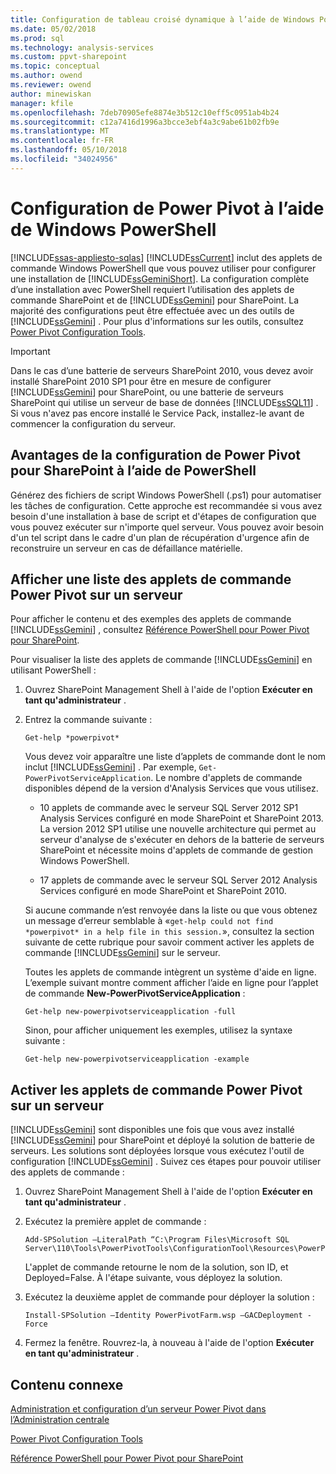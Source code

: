 ```yaml
---
title: Configuration de tableau croisé dynamique à l’aide de Windows PowerShell de l’alimentation | Documents Microsoft
ms.date: 05/02/2018
ms.prod: sql
ms.technology: analysis-services
ms.custom: ppvt-sharepoint
ms.topic: conceptual
ms.author: owend
ms.reviewer: owend
author: minewiskan
manager: kfile
ms.openlocfilehash: 7deb70905efe8874e3b512c10eff5c0951ab4b24
ms.sourcegitcommit: c12a7416d1996a3bcce3ebf4a3c9abe61b02fb9e
ms.translationtype: MT
ms.contentlocale: fr-FR
ms.lasthandoff: 05/10/2018
ms.locfileid: "34024956"
---
```

# <a name="power-pivot-configuration-using-windows-powershell"></a>Configuration de Power Pivot à l’aide de Windows PowerShell
[!INCLUDE[ssas-appliesto-sqlas](../../includes/ssas-appliesto-sqlas.md)]
  [!INCLUDE[ssCurrent](../../includes/sscurrent-md.md)] inclut des applets de commande Windows PowerShell que vous pouvez utiliser pour configurer une installation de [!INCLUDE[ssGeminiShort](../../includes/ssgeminishort-md.md)]. La configuration complète d’une installation avec PowerShell requiert l’utilisation des applets de commande SharePoint et de [!INCLUDE[ssGemini](../../includes/ssgemini-md.md)] pour SharePoint. La majorité des configurations peut être effectuée avec un des outils de [!INCLUDE[ssGemini](../../includes/ssgemini-md.md)] . Pour plus d'informations sur les outils, consultez [Power Pivot Configuration Tools](../../analysis-services/power-pivot-sharepoint/power-pivot-configuration-tools.md).  
  
> [!IMPORTANT]  
>  Dans le cas d’une batterie de serveurs SharePoint 2010, vous devez avoir installé SharePoint 2010 SP1 pour être en mesure de configurer [!INCLUDE[ssGemini](../../includes/ssgemini-md.md)] pour SharePoint, ou une batterie de serveurs SharePoint qui utilise un serveur de base de données [!INCLUDE[ssSQL11](../../includes/sssql11-md.md)] . Si vous n'avez pas encore installé le Service Pack, installez-le avant de commencer la configuration du serveur.  
  
## <a name="benefits-of-configuring-power-pivot-for-sharepoint-using-powershell"></a>Avantages de la configuration de Power Pivot pour SharePoint à l’aide de PowerShell  
 Générez des fichiers de script Windows PowerShell (.ps1) pour automatiser les tâches de configuration. Cette approche est recommandée si vous avez besoin d'une installation à base de script et d'étapes de configuration que vous pouvez exécuter sur n'importe quel serveur. Vous pouvez avoir besoin d'un tel script dans le cadre d'un plan de récupération d'urgence afin de reconstruire un serveur en cas de défaillance matérielle.  
  
## <a name="view-a-list-of-the-power-pivot-cmdlets-on-a-server"></a>Afficher une liste des applets de commande Power Pivot sur un serveur  
 Pour afficher le contenu et des exemples des applets de commande [!INCLUDE[ssGemini](../../includes/ssgemini-md.md)] , consultez [Référence PowerShell pour Power Pivot pour SharePoint](../../analysis-services/powershell/powershell-reference-for-power-pivot-for-sharepoint.md).  
  
 Pour visualiser la liste des applets de commande [!INCLUDE[ssGemini](../../includes/ssgemini-md.md)] en utilisant PowerShell :  
  
1.  Ouvrez SharePoint Management Shell à l'aide de l'option **Exécuter en tant qu'administrateur** .  
  
2.  Entrez la commande suivante :  
  
    ```  
    Get-help *powerpivot*  
    ```  
  
     Vous devez voir apparaître une liste d’applets de commande dont le nom inclut [!INCLUDE[ssGemini](../../includes/ssgemini-md.md)] . Par exemple, `Get-PowerPivotServiceApplication`. Le nombre d'applets de commande disponibles dépend de la version d'Analysis Services que vous utilisez.  
  
    -   10 applets de commande avec le serveur SQL Server 2012 SP1 Analysis Services configuré en mode SharePoint et SharePoint 2013. La version 2012 SP1 utilise une nouvelle architecture qui permet au serveur d'analyse de s'exécuter en dehors de la batterie de serveurs SharePoint et nécessite moins d'applets de commande de gestion Windows PowerShell.  
  
    -   17 applets de commande avec le serveur SQL Server 2012 Analysis Services configuré en mode SharePoint et SharePoint 2010.  
  
     Si aucune commande n’est renvoyée dans la liste ou que vous obtenez un message d’erreur semblable à «`get-help could not find *powerpivot* in a help file in this session.`», consultez la section suivante de cette rubrique pour savoir comment activer les applets de commande [!INCLUDE[ssGemini](../../includes/ssgemini-md.md)] sur le serveur.  
  
     Toutes les applets de commande intègrent un système d'aide en ligne. L’exemple suivant montre comment afficher l’aide en ligne pour l’applet de commande **New-PowerPivotServiceApplication** :  
  
    ```  
    Get-help new-powerpivotserviceapplication -full  
    ```  
  
     Sinon, pour afficher uniquement les exemples, utilisez la syntaxe suivante :  
  
    ```  
    Get-help new-powerpivotserviceapplication -example  
    ```  
  
## <a name="enable-power-pivot-cmdlets-on-a-server"></a>Activer les applets de commande Power Pivot sur un serveur  
 [!INCLUDE[ssGemini](../../includes/ssgemini-md.md)] sont disponibles une fois que vous avez installé [!INCLUDE[ssGemini](../../includes/ssgemini-md.md)] pour SharePoint et déployé la solution de batterie de serveurs. Les solutions sont déployées lorsque vous exécutez l'outil de configuration [!INCLUDE[ssGemini](../../includes/ssgemini-md.md)] . Suivez ces étapes pour pouvoir utiliser des applets de commande :  
  
1.  Ouvrez SharePoint Management Shell à l'aide de l'option **Exécuter en tant qu'administrateur** .  
  
2.  Exécutez la première applet de commande :  
  
    ```  
    Add-SPSolution –LiteralPath “C:\Program Files\Microsoft SQL Server\110\Tools\PowerPivotTools\ConfigurationTool\Resources\PowerPivotFarm.wsp”  
    ```  
  
     L'applet de commande retourne le nom de la solution, son ID, et Deployed=False. À l'étape suivante, vous déployez la solution.  
  
3.  Exécutez la deuxième applet de commande pour déployer la solution :  
  
    ```  
    Install-SPSolution –Identity PowerPivotFarm.wsp –GACDeployment -Force  
    ```  
  
4.  Fermez la fenêtre. Rouvrez-la, à nouveau à l'aide de l'option **Exécuter en tant qu'administrateur** .  
  
## <a name="related-content"></a>Contenu connexe  
 [Administration et configuration d’un serveur Power Pivot dans l’Administration centrale](../../analysis-services/power-pivot-sharepoint/power-pivot-server-administration-and-configuration-in-central-administration.md)  
  
 [Power Pivot Configuration Tools](../../analysis-services/power-pivot-sharepoint/power-pivot-configuration-tools.md)  
  
 [Référence PowerShell pour Power Pivot pour SharePoint](../../analysis-services/powershell/powershell-reference-for-power-pivot-for-sharepoint.md)  
  
  
